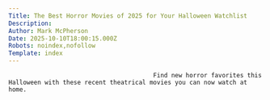 ```yaml
---
Title: The Best Horror Movies of 2025 for Your Halloween Watchlist
Description: 
Author: Mark McPherson
Date: 2025-10-10T18:00:15.000Z
Robots: noindex,nofollow
Template: index
---
```


                                            Find new horror favorites this Halloween with these recent theatrical movies you can now watch at home.
                                        